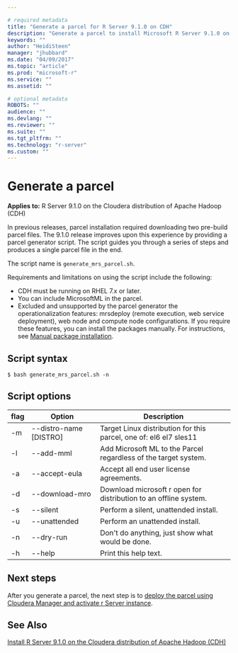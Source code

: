 ```yaml
---

# required metadata
title: "Generate a parcel for R Server 9.1.0 on CDH"
description: "Generate a parcel to install Microsoft R Server 9.1.0 on the Cloudera distribution of Apache Hadoop (CDH)."
keywords: ""
author: "HeidiSteen"
manager: "jhubbard"
ms.date: "04/09/2017"
ms.topic: "article"
ms.prod: "microsoft-r"
ms.service: ""
ms.assetid: ""

# optional metadata
ROBOTS: ""
audience: ""
ms.devlang: ""
ms.reviewer: ""
ms.suite: ""
ms.tgt_pltfrm: ""
ms.technology: "r-server"
ms.custom: ""
---
```


# Generate a parcel

**Applies to:** R Server 9.1.0 on the Cloudera distribution of Apache Hadoop (CDH)

In previous releases, parcel installation required downloading two pre-build parcel files. The 9.1.0 release improves upon this experience by providing a parcel generator script. The script guides you through a series of steps and produces a single parcel file in the end.

The script name is `generate_mrs_parcel.sh`.

Requirements and limitations on using the script include the following:

+ CDH must be running on RHEL 7.x or later.
+ You can include MicrosoftML in the parcel.
+ Excluded and unsupported by the parcel generator the operationalization features: mrsdeploy (remote execution, web service deployment), web node and compute node configurations. If you require these features, you can install the packages manually. For instructions, see [Manual package installation](rserver-install-hadoop-manual-package.md).

## Script syntax

~~~~
$ bash generate_mrs_parcel.sh -n
~~~~

## Script options

flag | Option | Description
-----|--------|------------
 -m | --distro-name [DISTRO]| Target Linux distribution for this parcel, one of: el6 el7 sles11
 -l | --add-mml  | Add Microsoft ML to the Parcel regardless of the target system.
 -a | --accept-eula | Accept all end user license agreements.
 -d | --download-mro | Download microsoft r open for distribution to an offline system.
 -s | --silent | Perform a silent, unattended install.
 -u | --unattended | Perform an unattended install.
 -n | --dry-run | Don't do anything, just show what would be done.
 -h | --help | Print this help text.

## Next steps

After you generate a parcel, the next step is to [deploy the parcel using Cloudera Manager and activate r Server instance](rserver-install-cloudera-deploy-activate.md).

## See Also

[Install R Server 9.1.0 on the Cloudera distribution of Apache Hadoop (CDH)](rserver-install-cloudera.md)
